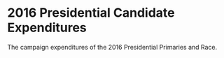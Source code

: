 # 2016 Presidential Candidate Expenditures

The campaign expenditures of the 2016 Presidential Primaries and Race.